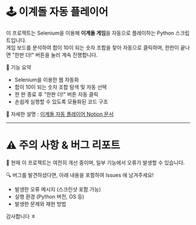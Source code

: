 # 🕹️ 이계돌 자동 플레이어

이 프로젝트는 Selenium을 이용해 **이계돌 게임**을 자동으로 플레이하는 Python 스크립트입니다.  
게임 보드를 분석하여 합이 10이 되는 숫자 조합을 찾아 자동으로 클릭하며, 한판이 끝나면 "한판 더!" 버튼을 눌러 계속 진행합니다.

📌 기능 요약
* Selenium을 이용한 웹 자동화
* 합이 10이 되는 숫자 조합 탐색 및 자동 선택
* 한 판 종료 후 "한판 더!" 버튼 자동 클릭
* 손쉽게 실행할 수 있도록 모듈화된 코드 구조

🔗 자세한 설명 : [이계돌 자동 플레이어 Notion 문서](https://argonaut-dev.notion.site/198834ebac6b806abc07c55c24f1ec2f?pvs=4)

---
# ⚠️ 주의 사항 & 버그 리포트
🚨 현재 이 프로젝트는 여전히 개선 중이며, 일부 기능에서 오류가 발생할 수 있습니다.

🔍 버그를 발견하셨다면, 아래 내용을 포함하여 Issues 에 남겨주세요!
- 발생한 오류 메시지 (스크린샷 포함 가능)
- 실행 환경 (Python 버전, OS 등)
- 발생한 문제와 재현 방법

감사합니다 ㅎ
